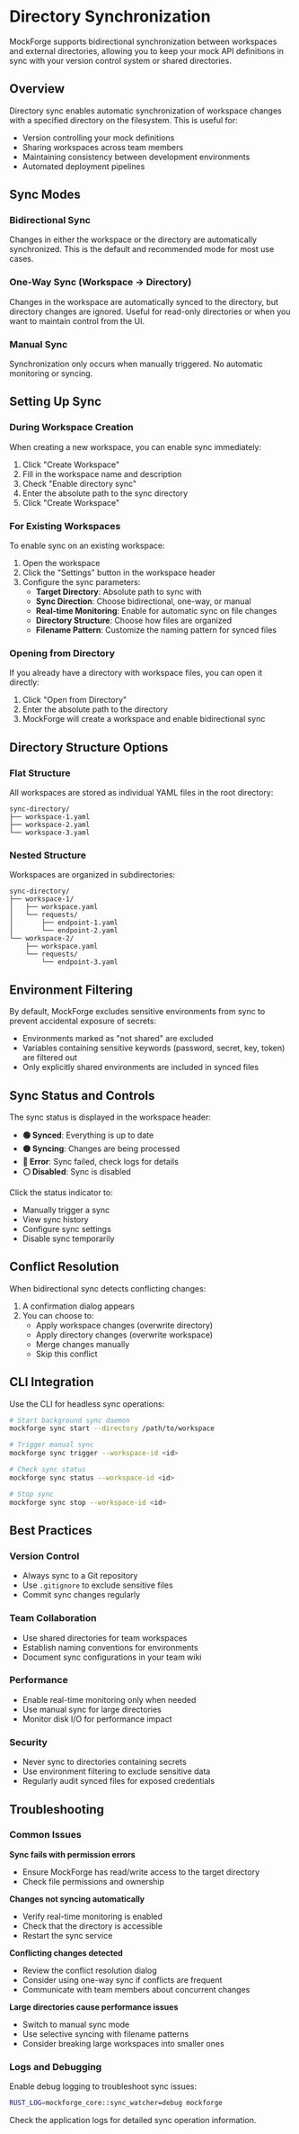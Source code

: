 # Directory Synchronization

MockForge supports bidirectional synchronization between workspaces and external directories, allowing you to keep your mock API definitions in sync with your version control system or shared directories.

## Overview

Directory sync enables automatic synchronization of workspace changes with a specified directory on the filesystem. This is useful for:

- Version controlling your mock definitions
- Sharing workspaces across team members
- Maintaining consistency between development environments
- Automated deployment pipelines

## Sync Modes

### Bidirectional Sync
Changes in either the workspace or the directory are automatically synchronized. This is the default and recommended mode for most use cases.

### One-Way Sync (Workspace → Directory)
Changes in the workspace are automatically synced to the directory, but directory changes are ignored. Useful for read-only directories or when you want to maintain control from the UI.

### Manual Sync
Synchronization only occurs when manually triggered. No automatic monitoring or syncing.

## Setting Up Sync

### During Workspace Creation

When creating a new workspace, you can enable sync immediately:

1. Click "Create Workspace"
2. Fill in the workspace name and description
3. Check "Enable directory sync"
4. Enter the absolute path to the sync directory
5. Click "Create Workspace"

### For Existing Workspaces

To enable sync on an existing workspace:

1. Open the workspace
2. Click the "Settings" button in the workspace header
3. Configure the sync parameters:
   - **Target Directory**: Absolute path to sync with
   - **Sync Direction**: Choose bidirectional, one-way, or manual
   - **Real-time Monitoring**: Enable for automatic sync on file changes
   - **Directory Structure**: Choose how files are organized
   - **Filename Pattern**: Customize the naming pattern for synced files

### Opening from Directory

If you already have a directory with workspace files, you can open it directly:

1. Click "Open from Directory"
2. Enter the absolute path to the directory
3. MockForge will create a workspace and enable bidirectional sync

## Directory Structure Options

### Flat Structure
All workspaces are stored as individual YAML files in the root directory:
```
sync-directory/
├── workspace-1.yaml
├── workspace-2.yaml
└── workspace-3.yaml
```

### Nested Structure
Workspaces are organized in subdirectories:
```
sync-directory/
├── workspace-1/
│   ├── workspace.yaml
│   └── requests/
│       ├── endpoint-1.yaml
│       └── endpoint-2.yaml
└── workspace-2/
    ├── workspace.yaml
    └── requests/
        └── endpoint-3.yaml
```

## Environment Filtering

By default, MockForge excludes sensitive environments from sync to prevent accidental exposure of secrets:

- Environments marked as "not shared" are excluded
- Variables containing sensitive keywords (password, secret, key, token) are filtered out
- Only explicitly shared environments are included in synced files

## Sync Status and Controls

The sync status is displayed in the workspace header:

- **🟢 Synced**: Everything is up to date
- **🟡 Syncing**: Changes are being processed
- **🔴 Error**: Sync failed, check logs for details
- **⚪ Disabled**: Sync is disabled

Click the status indicator to:
- Manually trigger a sync
- View sync history
- Configure sync settings
- Disable sync temporarily

## Conflict Resolution

When bidirectional sync detects conflicting changes:

1. A confirmation dialog appears
2. You can choose to:
   - Apply workspace changes (overwrite directory)
   - Apply directory changes (overwrite workspace)
   - Merge changes manually
   - Skip this conflict

## CLI Integration

Use the CLI for headless sync operations:

```bash
# Start background sync daemon
mockforge sync start --directory /path/to/workspace

# Trigger manual sync
mockforge sync trigger --workspace-id <id>

# Check sync status
mockforge sync status --workspace-id <id>

# Stop sync
mockforge sync stop --workspace-id <id>
```

## Best Practices

### Version Control
- Always sync to a Git repository
- Use `.gitignore` to exclude sensitive files
- Commit sync changes regularly

### Team Collaboration
- Use shared directories for team workspaces
- Establish naming conventions for environments
- Document sync configurations in your team wiki

### Performance
- Enable real-time monitoring only when needed
- Use manual sync for large directories
- Monitor disk I/O for performance impact

### Security
- Never sync to directories containing secrets
- Use environment filtering to exclude sensitive data
- Regularly audit synced files for exposed credentials

## Troubleshooting

### Common Issues

**Sync fails with permission errors**
- Ensure MockForge has read/write access to the target directory
- Check file permissions and ownership

**Changes not syncing automatically**
- Verify real-time monitoring is enabled
- Check that the directory is accessible
- Restart the sync service

**Conflicting changes detected**
- Review the conflict resolution dialog
- Consider using one-way sync if conflicts are frequent
- Communicate with team members about concurrent changes

**Large directories cause performance issues**
- Switch to manual sync mode
- Use selective syncing with filename patterns
- Consider breaking large workspaces into smaller ones

### Logs and Debugging

Enable debug logging to troubleshoot sync issues:

```bash
RUST_LOG=mockforge_core::sync_watcher=debug mockforge
```

Check the application logs for detailed sync operation information.